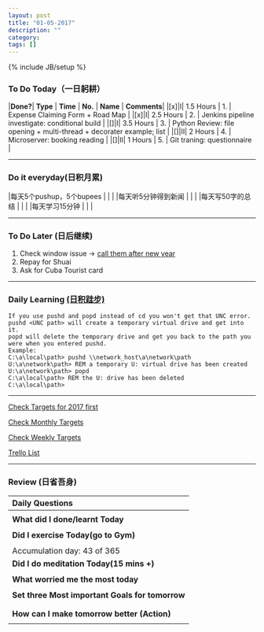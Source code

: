 ```yaml
---
layout: post
title: "01-05-2017"
description: ""
category: 
tags: []
---
```

{% include JB/setup %}

### To Do Today（一日躬耕）

|**Done?**| **Type** | **Time**   | **No.** | **Name** | **Comments**|
|[x]|I| 1.5 Hours  | 1. | Expense Claiming Form + Road Map | 
|[x]|I| 2.5 Hours  | 2. | Jenkins pipeline investigate: conditional build	 |
|[]|I| 3.5 Hours  | 3. | Python Review: file opening + multi-thread + decorater example; list	 |
|[]|II| 2 Hours   | 4. | Microserver: booking reading |
|[]|II| 1 Hours | 5. | Git traning: questionnaire   |

---

### Do it everyday(日积月累)

|每天5个pushup，5个bupees   | |     |
|每天听5分钟得到新闻      | |	  |
|每天写50字的总结			 | |    |
|每天学习15分钟            | |    |

---

### To Do Later (日后继续) 

1. Check window issue -> [call them after new year](http://neil526.tripod.com/) 
2. Repay for Shuai
3. Ask for Cuba Tourist card


---

### Daily Learning [(日积跬步)](https://yitianxu.github.io/2017/01/05/learning-summary)

```
If you use pushd and popd instead of cd you won't get that UNC error.
pushd <UNC path> will create a temporary virtual drive and get into it.
popd will delete the temporary drive and get you back to the path you were when you entered pushd.
Example:
C:\a\local\path> pushd \\network_host\a\network\path
U:\a\network\path> REM a temporary U: virtual drive has been created
U:\a\network\path> popd
C:\a\local\path> REM the U: drive has been deleted
C:\a\local\path>
```

---

[Check Targets for 2017 first](https://yitianxu.github.io/2016/12/30/resolution-for-2017)

[Check Monthly Targets](https://yitianxu.github.io/pages/monthly%20targets/Monthly)

[Check Weekly Targets](https://yitianxu.github.io/pages/weekly%20targets/Weekly%20Targets) 

[Trello List](https://trello.com/b/oYub62ID/goal-of-year-2016-2017)

---

### Review (日省吾身)

| Daily Questions                                    |                                           
|:---------------------------------------------------|
|                                                    |
| **What did I done/learnt Today**| 
|                                                    |
| **Did I exercise Today(go to Gym)**|          
|     |
| Accumulation day: 43 of 365   |
| **Did I do meditation Today(15 mins +)**|          
|     |
|**What worried me the most today**|
|      |
|**Set three Most important Goals for tomorrow**|
|      |
|      |
|**How can I make tomorrow better (Action)**|
|                          |